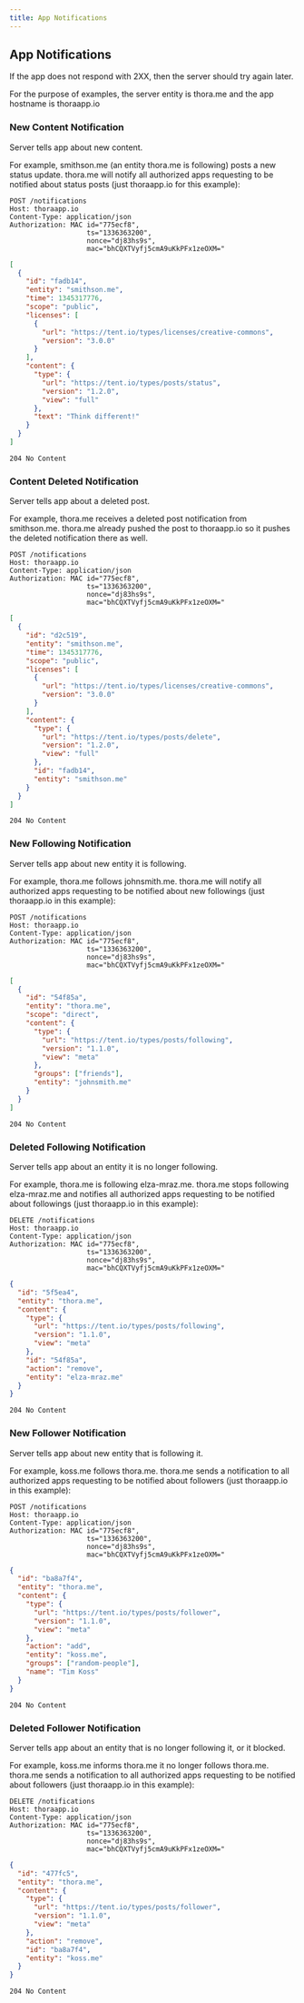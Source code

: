 ```yaml
---
title: App Notifications
---
```


## App Notifications

If the app does not respond with 2XX, then the server should try again later.

For the purpose of examples, the server entity is thora.me and the app hostname is thoraapp.io

### New Content Notification

Server tells app about new content.

For example, smithson.me (an entity thora.me is following) posts a new status update. thora.me will notify all authorized apps requesting to be notified about status posts (just thoraapp.io for this example):

```
POST /notifications
Host: thoraapp.io
Content-Type: application/json
Authorization: MAC id="775ecf8",
                   ts="1336363200",
                   nonce="dj83hs9s",
                   mac="bhCQXTVyfj5cmA9uKkPFx1zeOXM="
```

```json
[
  {
    "id": "fadb14",
    "entity": "smithson.me",
    "time": 1345317776,
    "scope": "public",
    "licenses": [
      {
        "url": "https://tent.io/types/licenses/creative-commons",
        "version": "3.0.0"
      }
    ],
    "content": {
      "type": {
        "url": "https://tent.io/types/posts/status",
        "version": "1.2.0",
        "view": "full"
      },
      "text": "Think different!"
    }
  }
]
```

```
204 No Content
```

### Content Deleted Notification

Server tells app about a deleted post.

For example, thora.me receives a deleted post notification from smithson.me. thora.me already pushed the post to thoraapp.io so it pushes the deleted notification there as well.

```text
POST /notifications
Host: thoraapp.io
Content-Type: application/json
Authorization: MAC id="775ecf8",
                   ts="1336363200",
                   nonce="dj83hs9s",
                   mac="bhCQXTVyfj5cmA9uKkPFx1zeOXM="
```

```json
[
  {
    "id": "d2c519",
    "entity": "smithson.me",
    "time": 1345317776,
    "scope": "public",
    "licenses": [
      {
        "url": "https://tent.io/types/licenses/creative-commons",
        "version": "3.0.0"
      }
    ],
    "content": {
      "type": {
        "url": "https://tent.io/types/posts/delete",
        "version": "1.2.0",
        "view": "full"
      },
      "id": "fadb14",
      "entity": "smithson.me"
    }
  }
]
```

```
204 No Content
```

### New Following Notification

Server tells app about new entity it is following.

For example, thora.me follows johnsmith.me. thora.me will notify all authorized apps requesting to be notified about new followings (just thoraapp.io in this example):

```
POST /notifications
Host: thoraapp.io
Content-Type: application/json
Authorization: MAC id="775ecf8",
                   ts="1336363200",
                   nonce="dj83hs9s",
                   mac="bhCQXTVyfj5cmA9uKkPFx1zeOXM="
```

```json
[
  {
    "id": "54f85a",
    "entity": "thora.me",
    "scope": "direct",
    "content": {
      "type": {
        "url": "https://tent.io/types/posts/following",
        "version": "1.1.0",
        "view": "meta"
      },
      "groups": ["friends"],
      "entity": "johnsmith.me"
    }
  }
]
```

```
204 No Content
```

### Deleted Following Notification

Server tells app about an entity it is no longer following.

For example, thora.me is following elza-mraz.me. thora.me stops following elza-mraz.me and notifies all authorized apps requesting to be notified about followings (just thoraapp.io in this example):

```
DELETE /notifications
Host: thoraapp.io
Content-Type: application/json
Authorization: MAC id="775ecf8",
                   ts="1336363200",
                   nonce="dj83hs9s",
                   mac="bhCQXTVyfj5cmA9uKkPFx1zeOXM="
```

```json
{
  "id": "5f5ea4",
  "entity": "thora.me",
  "content": {
    "type": {
      "url": "https://tent.io/types/posts/following",
      "version": "1.1.0",
      "view": "meta"
    },
    "id": "54f85a",
    "action": "remove",
    "entity": "elza-mraz.me"
  }
}
```

```
204 No Content
```

### New Follower Notification

Server tells app about new entity that is following it.

For example, koss.me follows thora.me. thora.me sends a notification to all authorized apps requesting to be notified about followers (just thoraapp.io in this example):

```
POST /notifications
Host: thoraapp.io
Content-Type: application/json
Authorization: MAC id="775ecf8",
                   ts="1336363200",
                   nonce="dj83hs9s",
                   mac="bhCQXTVyfj5cmA9uKkPFx1zeOXM="
```

```json
{
  "id": "ba8a7f4",
  "entity": "thora.me",
  "content": {
    "type": {
      "url": "https://tent.io/types/posts/follower",
      "version": "1.1.0",
      "view": "meta"
    },
    "action": "add",
    "entity": "koss.me",
    "groups": ["random-people"],
    "name": "Tim Koss"
  }
}
```

```
204 No Content
```

### Deleted Follower Notification

Server tells app about an entity that is no longer following it, or it blocked.

For example, koss.me informs thora.me it no longer follows thora.me. thora.me sends a notification to all authorized apps requesting to be notified about followers (just thoraapp.io in this example):

```
DELETE /notifications
Host: thoraapp.io
Content-Type: application/json
Authorization: MAC id="775ecf8",
                   ts="1336363200",
                   nonce="dj83hs9s",
                   mac="bhCQXTVyfj5cmA9uKkPFx1zeOXM="
```
```json
{
  "id": "477fc5",
  "entity": "thora.me",
  "content": {
    "type": {
      "url": "https://tent.io/types/posts/follower",
      "version": "1.1.0",
      "view": "meta"
    },
    "action": "remove",
    "id": "ba8a7f4",
    "entity": "koss.me"
  }
}
```

```
204 No Content
```

